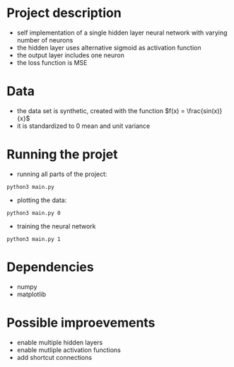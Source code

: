 # Project description
- self implementation of a single hidden layer neural network with varying number of neurons
- the hidden layer uses alternative sigmoid as activation function
- the output layer includes one neuron
- the loss function is MSE
# Data
- the data set is synthetic, created with the function $f(x) = \frac{sin(x)}{x}$
- it is standardized to 0 mean and unit variance

# Running the projet
- running all parts of the project:
```
python3 main.py
```
- plotting the data:
```
python3 main.py 0
```
- training the neural network
```
python3 main.py 1
```

# Dependencies
- numpy
- matplotlib

# Possible improevements
- enable multiple hidden layers
- enable mutliple activation functions
- add shortcut connections